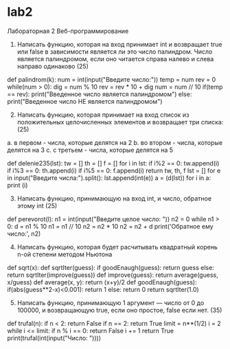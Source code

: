 # lab2
Лабораторная 2 Веб-программирование

1. Написать функцию, которая на вход принимает int и возвращает true или false
в зависимости является ли это число палиндром. Число является
палиндромом, если оно читается справа налево и слева направо одинаково (25)

def palindrom(k):
    num = int(input("Введите число:")) 
    temp = num
    rev = 0 
    while(num > 0):
        dig = num % 10 
        rev = rev * 10 + dig 
        num = num // 10
        if(temp == rev):
            print("Введенное число является палиндромом")
            else:
                print("Введенное число НЕ является палиндромом")

2. Написать функцию, которая принимает на вход список из положительных
целочисленных элементов и возвращает три списка: (25)

a. в первом - числа, которые делятся на 2
b. во втором - числа, которые делятся на 3
c. с третьем - числа, которые делятся на 5

def delenie235(lst):
    tw = []
    th = []
    f = []
    for i in lst:
        if i%2 == 0:
            tw.append(i)
        if i%3 == 0:
            th.append(i)
        if i%5 == 0:
            f.append(i)
            return tw, th, f
        lst = []
        for e in input("Введите числа:").split():
            lst.append(int(e))
            a = (d(lst))
            for i in a:
                print (i)

3. Написать функцию, принимающую на вход int, и число, обратное этому int (25)

def perevorot(l):
    n1 = int(input("Введите целое число: "))
    n2 = 0
while n1 > 0:
    d = n1 % 10
    n1 = n1 // 10
    n2 = n2 * 10
    n2 = n2 + d
print('Обратное ему число:', n2)

4. Написать функцию, которая будет расчитывать квадратный корень n-ой
степени методом Ньютона

def sqrt(x):
    def sqrtIter(guess):
        if goodEnaugh(guess):
            return guess
        else:
            return sqrtIter(improve(guess))
    def improve(guess):
        return average(guess, x/guess)
    def average(x, y):
        return (x+y)/2
    def goodEnaugh(guess):
        if(abs(guess**2-x)<0.001):
            return 1
        else:
            return 0
    return sqrtIter(1.0)

5. Написать функцию, принимающую 1 аргумент — число от 0 до 100000, и
возвращающую true, если оно простое, false если нет. (35)

def trufal(n):
   if n < 2:
       return False
   if n == 2:
       return True
   limit = n**(1/2)
   i = 2
   while i <= limit:
       if n % i == 0:
           return False
       i += 1
   return True
print(trufal(int(input("Число: "))))
